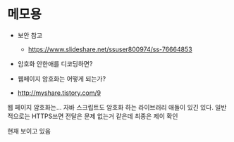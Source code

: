 # 메모용

- 보안 참고
  - https://www.slideshare.net/ssuser800974/ss-76664853
- 암호화 안한애를 디코딩하면?

- 웹페이지 암호화는 어떻게 되는가?
- http://myshare.tistory.com/9


웹 페이지 암호화는...
자바 스크립트도 암호화 하는 라이브러리 애들이 있긴 있다.
일반적으로는 HTTPS쓰면 전달은 문제 없는거 같은데
최종은 제이 확인

현재 보이고 있음
